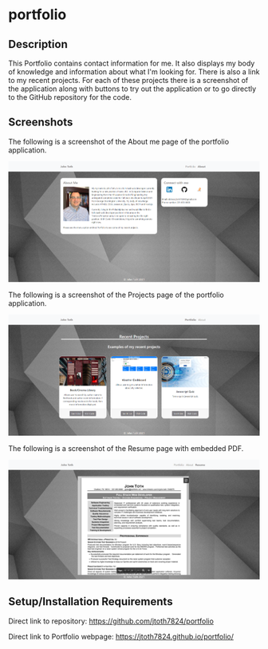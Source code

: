 # portfolio

## Description

This Portfolio contains contact information for me.   It also displays my body of knowledge and information about what I'm looking for.    There is also a link to my recent projects.    For each of these projects there is a screenshot of the application along with buttons to try out the application or to go directly to the GitHub repository for the code.

## Screenshots
 
The following is a screenshot of the About me page of the portfolio application.

<p align="center">
  <img src="./assets/images/AboutMe.png" alt="About me page of the portfolio application screenshot">
</p>

The following is a screenshot of the Projects page of the portfolio application.

<p align="center">
  <img src="./assets/images/Projects.png" alt="Projects page of the portfolio application screenshot">
</p>

The following is a screenshot of the Resume page with embedded PDF.

<p align="center">
  <img src="./assets/images/Resume.png" alt="Resume page of the portfolio application screenshot">
</p>

## Setup/Installation Requirements

Direct link to repository:  https://github.com/jtoth7824/portfolio

Direct link to Portfolio webpage:  https://jtoth7824.github.io/portfolio/